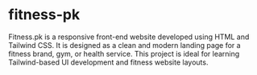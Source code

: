 # fitness-pk
Fitness.pk is a responsive front-end website developed using HTML and Tailwind CSS. It is designed as a clean and modern landing page for a fitness brand, gym, or health service. This project is ideal for learning Tailwind-based UI development and fitness website layouts.
